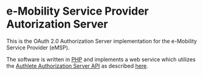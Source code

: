 # e-Mobility Service Provider Autorization Server

This is the OAuth 2.0 Authorization Server implementation for the e-Mobility Service Provider (eMSP).

The software is written in [PHP](https://www.php.net/) and implements a web service which utilizes the [Authlete Authorization Server API](https://docs.authlete.com/en/shared/latest) as described [here](https://www.authlete.com/developers/overview/).
